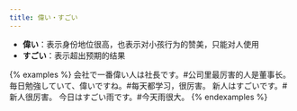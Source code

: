 ```yaml
---
title: 偉い・すごい
---
```


- **偉い**：表示身份地位很高，也表示对小孩行为的赞美，只能对人使用
- **すごい**：表示超出预期的结果

{% examples %}
会社で一番偉い人は社長です。#公司里最厉害的人是董事长。
毎日勉強していて、偉いですね。#每天都学习，很厉害。
新人はすごいです。#新人很厉害。
今日はすごい雨です。#今天雨很大。
{% endexamples %}
